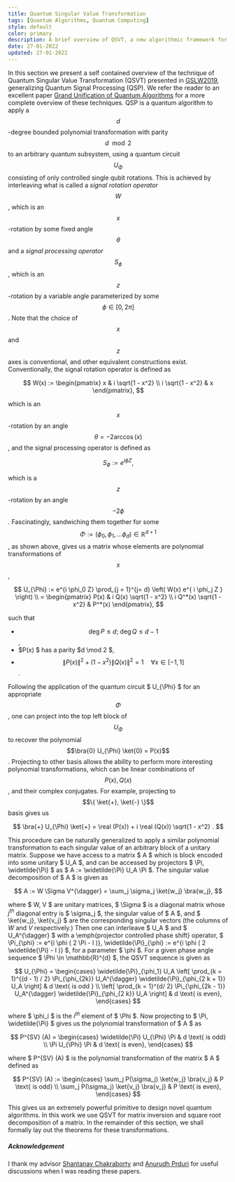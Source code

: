 ```yaml
---
title: Quantum Singular Value Transformation
tags: [Quantum Algorithms, Quantum Computing]
style: default
color: primary
description: A brief overview of QSVT, a new algorithmic framework for Quantum Algorithms
date: 27-01-2022
updated: 27-01-2022
---
```




In this section we present a self contained overview of the technique of Quantum Singular Value Transformation (QSVT) presented in [GSLW2019](https://arxiv.org/abs/1806.01838), generalizing Quantum Signal Processing (QSP). We refer the reader to an excellent paper [Grand Unification of Quantum Algorithms](https://arxiv.org/abs/2105.02859) for a more complete overview of these techniques. QSP is a quantum algorithm to apply a $$d$$-degree bounded polynomial transformation with parity $$d \mod 2$$ to an arbitrary quantum subsystem, using a quantum circuit $$U_{\Phi}$$ consisting of only controlled single qubit rotations. This is achieved by interleaving what is called a *signal rotation operator* $$W$$, which is an $$x$$-rotation by some fixed angle $$\theta$$ and a *signal processing operator* $$S_{\phi}$$, which is an $$z$$-rotation by a variable angle parameterized by some $$\phi \in [0, 2 \pi]$$. Note that the choice of $$x$$ and $$z$$ axes is conventional, and other equivalent constructions exist. Conventionally, the signal rotation operator is defined as

$$
    W(x) := \begin{pmatrix}
        x & i \sqrt{1 - x^2} \\
        i \sqrt{1 - x^2} & x
    \end{pmatrix},
$$

which is an $$x$$-rotation by an angle $$\theta = -2 \arccos(x)$$, and the signal processing operator is defined as

$$
    S_{\phi} := e^{i \phi Z},
$$

which is a $$z$$-rotation by an angle $$- 2 \phi$$. Fascinatingly, sandwiching them together for some $$\Phi := ( \phi_0, \phi_1, \ldots \phi_d ) \in \mathbb{R}^{d + 1}$$, as shown above, gives us a matrix whose elements are polynomial transformations of $$x$$,

$$
    U_{\Phi} := e^{i \phi_0 Z} \prod_{j = 1}^{j= d} \left(  W(x) e^{ i \phi_j Z } \right) \\
             = \begin{pmatrix}
        P(x) & i Q(x) \sqrt{1 - x^2} \\
        i Q^*(x) \sqrt{1 - x^2} & P^*(x)
    \end{pmatrix},
$$

such that
- $$\deg P \leq d;\ \deg Q \leq d - 1 $$,
- $P(x) $ has a parity $d \mod 2 $,
- $$\| P(x) \|^2 + (1 - x^2) \| Q(x) \|^2 = 1 \quad \forall x \in [-1, 1]$$.

Following the application of the quantum circuit $ U_{\Phi} $ for an appropriate $$\Phi$$, one can project into the top left block of $$U_{\Phi}$$ to recover the polynomial $$\bra{0} U_{\Phi} \ket{0} = P(x)$$. Projecting to other basis allows the ability to perform more interesting polynomial transformations, which can be linear combinations of $$ P(x), Q(x) $$, and their complex conjugates. For example, projecting to $$\{ \ket{+}, \ket{-} \}$$ basis gives us


$$
    \bra{+} U_{\Phi} \ket{+} = \real (P(x)) + i \real (Q(x)) \sqrt{1 - x^2} .
$$

This procedure can be naturally generalized to apply a similar polynomial transformation to each singular value of an arbitrary block of a unitary matrix. Suppose we have access to a matrix $ A $ which is block encoded into some unitary $ U_A $, and can be accessed by projectors $ \Pi, \widetilde{\Pi} $ as $ A := \widetilde{\Pi} U_A \Pi $. The singular value decomposition of $ A $ is given as

$$
    A := W \Sigma V^{\dagger} = \sum_j \sigma_j \ket{w_j} \bra{w_j},
$$

where $ W, V $ are unitary matrices, $ \Sigma $ is a diagonal matrix whose $j^{th}$ diagonal entry is $ \sigma_j $, the singular value of $ A $, and $ \ket{w_j}, \ket{v_j} $ are the corresponding singular vectors (the columns of $W$ and $V$ respectively.)
Then one can interleave $ U_A $ and $ U_A^{\dagger} $ with a \emph{projector controlled phase shift} operator, $ \Pi_{\phi} := e^{i \phi ( 2 \Pi - I )}, \widetilde{\Pi}_{\phi} := e^{i \phi ( 2 \widetilde{\Pi} - I )} $, for a parameter $ \phi $. For a given phase angle sequence $ \Phi \in \mathbb{R}^{d} $, the QSVT sequence is given as


$$
    U_{\Phi} = \begin{cases}
        \widetilde{\Pi}_{\phi_1} U_A \left[ \prod_{k = 1}^{(d - 1) / 2} \Pi_{\phi_{2k}} U_A^{\dagger} \widetilde{\Pi}_{\phi_{2 k + 1}} U_A \right] & d \text{ is odd } \\
        \left[ \prod_{k = 1}^{d/ 2} \Pi_{\phi_{2k - 1}} U_A^{\dagger} \widetilde{\Pi}_{\phi_{2 k}} U_A \right] & d \text{ is even},
    \end{cases}
$$


where $ \phi_i $ is the $i^{th}$ element of $ \Phi $. Now projecting to $ \Pi, \widetilde{\Pi} $ gives us the polynomial transformation of $ A $ as


$$
    P^{SV} (A) = \begin{cases}
        \widetilde{\Pi} U_{\Phi} \Pi & d \text{ is odd} \\
        \Pi U_{\Phi} \Pi & d \text{ is even},
    \end{cases}
$$

where $ P^{SV} (A) $ is the polynomial transformation of the matrix $ A $ defined as


$$
    P^{SV} (A) := \begin{cases}
        \sum_j P(\sigma_j) \ket{w_j} \bra{v_j} & P \text{ is odd} \\
        \sum_j P(\sigma_j) \ket{v_j} \bra{v_j} & P \text{ is even},
    \end{cases}
$$

This gives us an extremely powerful primitive to design novel quantum algorithms. In this work we use QSVT for matrix inversion and square root decomposition of a matrix. In the remainder of this section, we shall formally lay out the theorems for these transformations.


##### Acknowledgement

I thank my advisor [Shantanav Chakraborty](https://sites.google.com/view/shchakra) and [Anurudh Prduri](https://anurudhp.github.io/) for useful discussions when I was reading these papers. 

